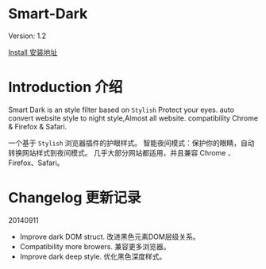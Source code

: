 Smart-Dark
==========

Version: 1.2

[Install 安装地址](https://userstyles.org/styles/105000/smart-dark)

Introduction 介绍
==========
Smart Dark is an style filter based on `Stylish`
Protect your eyes. 
auto convert website style to night style,Almost all website.
compatibility Chrome & Firefox & Safari.

一个基于 `Stylish` 浏览器插件的护眼样式。
智能夜间模式：保护你的眼睛，自动转换网站样式到夜间模式。
几乎大部分网站都适用，并且兼容 Chrome 、 Firefox、Safari。



Changelog 更新记录
==========
20140911
- Improve dark DOM struct. 改进黑色元素DOM层级关系。
- Compatibility more browers. 兼容更多浏览器。
- Improve dark deep style.  优化黑色深度样式。
